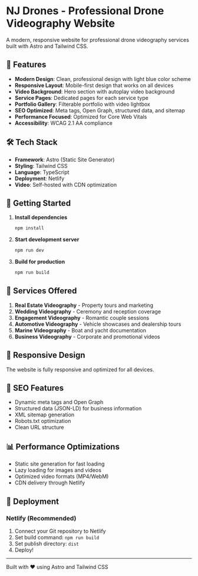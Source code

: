 # NJ Drones - Professional Drone Videography Website

A modern, responsive website for professional drone videography services built with Astro and Tailwind CSS.

## 🚀 Features

- **Modern Design**: Clean, professional design with light blue color scheme
- **Responsive Layout**: Mobile-first design that works on all devices
- **Video Background**: Hero section with autoplay video background
- **Service Pages**: Dedicated pages for each service type
- **Portfolio Gallery**: Filterable portfolio with video lightbox
- **SEO Optimized**: Meta tags, Open Graph, structured data, and sitemap
- **Performance Focused**: Optimized for Core Web Vitals
- **Accessibility**: WCAG 2.1 AA compliance

## 🛠️ Tech Stack

- **Framework**: Astro (Static Site Generator)
- **Styling**: Tailwind CSS
- **Language**: TypeScript
- **Deployment**: Netlify
- **Video**: Self-hosted with CDN optimization

## 🚀 Getting Started

1. **Install dependencies**
   ```bash
   npm install
   ```

2. **Start development server**
   ```bash
   npm run dev
   ```

3. **Build for production**
   ```bash
   npm run build
   ```

## 🎨 Services Offered

1. **Real Estate Videography** - Property tours and marketing
2. **Wedding Videography** - Ceremony and reception coverage
3. **Engagement Videography** - Romantic couple sessions
4. **Automotive Videography** - Vehicle showcases and dealership tours
5. **Marine Videography** - Boat and yacht documentation
6. **Business Videography** - Corporate and promotional videos

## 📱 Responsive Design

The website is fully responsive and optimized for all devices.

## 🎯 SEO Features

- Dynamic meta tags and Open Graph
- Structured data (JSON-LD) for business information
- XML sitemap generation
- Robots.txt optimization
- Clean URL structure

## 📊 Performance Optimizations

- Static site generation for fast loading
- Lazy loading for images and videos
- Optimized video formats (MP4/WebM)
- CDN delivery through Netlify

## 🚀 Deployment

### Netlify (Recommended)
1. Connect your Git repository to Netlify
2. Set build command: `npm run build`
3. Set publish directory: `dist`
4. Deploy!

---

Built with ❤️ using Astro and Tailwind CSS